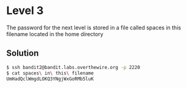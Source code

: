 # Level 3

The password for the next level is stored in a file called spaces in this filename located in the home directory

## Solution

```bash
$ ssh bandit2@bandit.labs.overthewire.org -p 2220
$ cat spaces\ in\ this\ filename
UmHadQclWmgdLOKQ3YNgjWxGoRMb5luK
```
